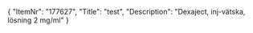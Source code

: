 {
  "ItemNr": "177627",
  "Title": "test",
  "Description": "Dexaject, inj-vätska, lösning 2 mg/ml"
}
